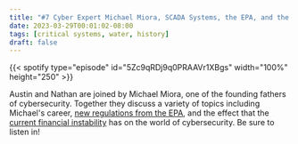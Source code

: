 ```yaml
---
title: "#7 Cyber Expert Michael Miora, SCADA Systems, the EPA, and the Banking Crisis"
date: 2023-03-29T00:01:02-08:00
tags: [critical systems, water, history]
draft: false
---
```


{{< spotify type="episode" id="5Zc9qRDj9q0PRAAVr1XBgs" width="100%" height="250" >}}

Austin and Nathan are joined by Michael Miora, one of the founding fathers of cybersecurity. Together they discuss a variety of topics including Michael's career, [new regulations from the EPA](https://www.epa.gov/newsreleases/epa-takes-action-improve-cybersecurity-resilience-public-water-systems), and the effect that the [current financial instability](https://www.linkedin.com/posts/mmiora_security-and-the-banking-crisis-activity-7043637710930001920-ZDLK?utm_source=share&utm_medium=member_desktop) has on the world of cybersecurity. Be sure to listen in!
